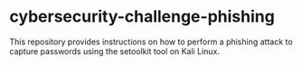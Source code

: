 # cybersecurity-challenge-phishing
This repository provides instructions on how to perform a phishing attack to capture passwords using the setoolkit tool on Kali Linux.
